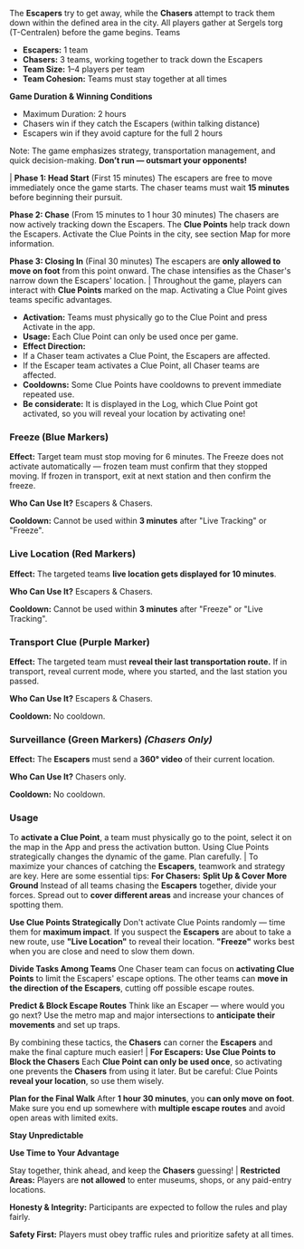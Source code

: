 The **Escapers** try to get away, while the **Chasers** attempt to track them down within the defined area in the city.
All players gather at Sergels torg (T-Centralen) before the game begins.
Teams
- **Escapers:** 1 team
- **Chasers:** 3 teams, working together to track down the Escapers
- **Team Size:** 1–4 players per team
- **Team Cohesion:** Teams must stay together at all times

**Game Duration & Winning Conditions**
- Maximum Duration: 2 hours
- Chasers win if they catch the Escapers (within talking distance)
- Escapers win if they avoid capture for the full 2 hours

Note: The game emphasizes strategy, transportation management, and quick decision-making. **Don’t run — outsmart your opponents!**

|
**Phase 1: Head Start** (First 15 minutes)
The escapers are free to move immediately once the game starts.
The chaser teams must wait **15 minutes** before beginning their pursuit.

**Phase 2: Chase** (From 15 minutes to 1 hour 30 minutes)
The chasers are now actively tracking down the Escapers.
The **Clue Points** help track down the Escapers. Activate the Clue Points in the city, see section Map for more information.

**Phase 3: Closing In** (Final 30 minutes)
The escapers are **only allowed to move on foot** from this point onward.
The chase intensifies as the Chaser's narrow down the Escapers' location.
|
Throughout the game, players can interact with **Clue Points** marked on the map. Activating a Clue Point gives teams specific advantages.
- **Activation:** Teams must physically go to the Clue Point and press Activate in the app.
- **Usage:** Each Clue Point can only be used once per game.
- **Effect Direction:**
-   If a Chaser team activates a Clue Point, the Escapers are affected.
-   If the Escaper team activates a Clue Point, all Chaser teams are affected.
- **Cooldowns:** Some Clue Points have cooldowns to prevent immediate repeated use.
- **Be considerate:** It is displayed in the Log, which Clue Point got activated, so you will reveal your location by activating one! 

### **Freeze (Blue Markers)**
**Effect:** Target team must stop moving for 6 minutes. The Freeze does not activate automatically — frozen team must confirm that they stopped moving. If frozen in transport, exit at next station and then confirm the freeze.

**Who Can Use It?** Escapers & Chasers.

**Cooldown:** Cannot be used within **3 minutes** after "Live Tracking" or "Freeze".

### **Live Location (Red Markers)**

**Effect:** The targeted teams **live location gets displayed for 10 minutes**.

**Who Can Use It?** Escapers & Chasers.

**Cooldown:** Cannot be used within **3 minutes** after "Freeze" or "Live Tracking".

### **Transport Clue (Purple Marker)**
**Effect:** The targeted team must **reveal their last transportation route.** If in transport, reveal current mode, where you started, and the last station you passed.

**Who Can Use It?** Escapers & Chasers.

**Cooldown:** No cooldown.

### **Surveillance (Green Markers)** *(Chasers Only)*
**Effect:** The **Escapers** must send a **360° video** of their current location.

**Who Can Use It?** Chasers only.

**Cooldown:** No cooldown. 


### **Usage**
To **activate a Clue Point**, a team must physically go to the point, select it on the map in the App and press the activation button.
Using Clue Points strategically changes the dynamic of the game. Plan carefully.
|
To maximize your chances of catching the **Escapers**, teamwork and strategy are key. Here are some essential tips:
**For Chasers:**
**Split Up & Cover More Ground**
Instead of all teams chasing the **Escapers** together, divide your forces.
Spread out to **cover different areas** and increase your chances of spotting them.

**Use Clue Points Strategically**
Don't activate Clue Points randomly — time them for **maximum impact**.
If you suspect the **Escapers** are about to take a new route, use **"Live Location"** to reveal their location.
**"Freeze"** works best when you are close and need to slow them down.

**Divide Tasks Among Teams**
One Chaser team can focus on **activating Clue Points** to limit the Escapers' escape options.
The other teams can **move in the direction of the Escapers**, cutting off possible escape routes.

**Predict & Block Escape Routes**
Think like an Escaper — where would you go next?
Use the metro map and major intersections to **anticipate their movements** and set up traps.

By combining these tactics, the **Chasers** can corner the **Escapers** and make the final capture much easier!
|
**For Escapers:**
**Use Clue Points to Block the Chasers**
Each **Clue Point can only be used once**, so activating one prevents the **Chasers** from using it later.
But be careful: Clue Points **reveal your location**, so use them wisely.

**Plan for the Final Walk**
After **1 hour 30 minutes**, you **can only move on foot**.
Make sure you end up somewhere with **multiple escape routes** and avoid open areas with limited exits.

**Stay Unpredictable**

**Use Time to Your Advantage**

Stay together, think ahead, and keep the **Chasers** guessing!
|
**Restricted Areas:** Players are **not allowed** to enter museums, shops, or any paid-entry locations.

**Honesty & Integrity:** Participants are expected to follow the rules and play fairly.

**Safety First:** Players must obey traffic rules and prioritize safety at all times.
